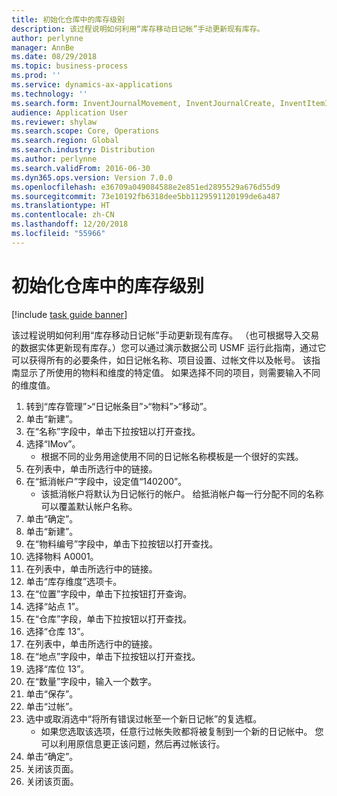 ```yaml
---
title: 初始化仓库中的库存级别
description: 该过程说明如何利用“库存移动日记帐”手动更新现有库存。
author: perlynne
manager: AnnBe
ms.date: 08/29/2018
ms.topic: business-process
ms.prod: ''
ms.service: dynamics-ax-applications
ms.technology: ''
ms.search.form: InventJournalMovement, InventJournalCreate, InventItemIdLookupSimple, InventLocationIdLookup, WMSLocationIdLookup
audience: Application User
ms.reviewer: shylaw
ms.search.scope: Core, Operations
ms.search.region: Global
ms.search.industry: Distribution
ms.author: perlynne
ms.search.validFrom: 2016-06-30
ms.dyn365.ops.version: Version 7.0.0
ms.openlocfilehash: e36709a049084588e2e851ed2895529a676d55d9
ms.sourcegitcommit: 73e10192fb6318dee5bb1129591120199de6a487
ms.translationtype: HT
ms.contentlocale: zh-CN
ms.lasthandoff: 12/20/2018
ms.locfileid: "55966"
---
```

# <a name="initialize-stock-levels-in-the-warehouse"></a>初始化仓库中的库存级别

[!include [task guide banner](../../includes/task-guide-banner.md)]

该过程说明如何利用“库存移动日记帐”手动更新现有库存。 （也可根据导入交易的数据实体更新现有库存。）您可以通过演示数据公司 USMF 运行此指南，通过它可以获得所有的必要条件，如日记帐名称、项目设置、过帐文件以及帐号。 该指南显示了所使用的物料和维度的特定值。 如果选择不同的项目，则需要输入不同的维度值。

1. 转到“库存管理”>“日记帐条目”>“物料”>“移动”。
2. 单击“新建”。
3. 在“名称”字段中，单击下拉按钮以打开查找。
4. 选择“IMov”。
    * 根据不同的业务用途使用不同的日记帐名称模板是一个很好的实践。  
5. 在列表中，单击所选行中的链接。
6. 在“抵消帐户”字段中，设定值“140200”。
    * 该抵消帐户将默认为日记帐行的帐户。 给抵消帐户每一行分配不同的名称可以覆盖默认帐户名称。  
7. 单击“确定”。
8. 单击“新建”。
9. 在“物料编号”字段中，单击下拉按钮以打开查找。
10. 选择物料 A0001。
11. 在列表中，单击所选行中的链接。
12. 单击“库存维度”选项卡。
13. 在“位置”字段中，单击下拉按钮打开查询。
14. 选择“站点 1”。
15. 在“仓库”字段，单击下拉按钮以打开查找。
16. 选择“仓库 13”。
17. 在列表中，单击所选行中的链接。
18. 在“地点”字段中，单击下拉按钮以打开查找。
19. 选择“库位 13”。
20. 在“数量”字段中，输入一个数字。
21. 单击“保存”。
22. 单击“过帐”。
23. 选中或取消选中“将所有错误过帐至一个新日记帐”的复选框。
    * 如果您选取该选项，任意行过帐失败都将被复制到一个新的日记帐中。 您可以利用原信息更正该问题，然后再过帐该行。  
24. 单击“确定”。
25. 关闭该页面。
26. 关闭该页面。

